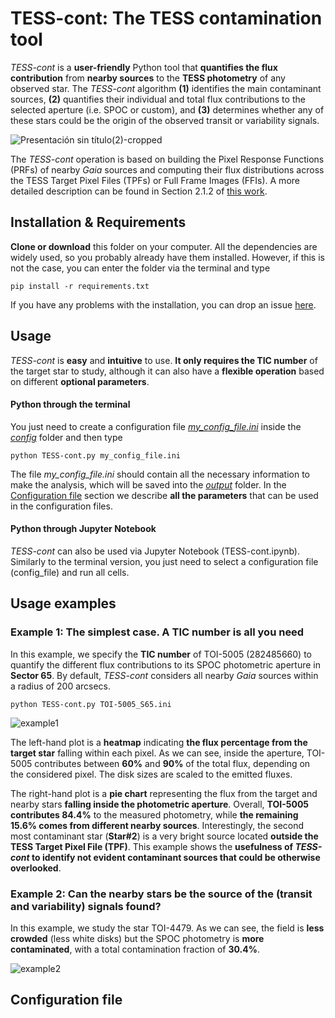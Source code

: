 # TESS-cont: The TESS contamination tool

*TESS-cont* is a **user-friendly** Python tool that **quantifies the flux contribution** from **nearby sources** to the **TESS photometry** of any observed star. The *TESS-cont* algorithm **(1)** identifies the main contaminant sources, **(2)** quantifies their individual and total flux contributions to the selected aperture (i.e. SPOC or custom), and **(3)** determines whether any of these stars could be the origin of the observed transit or variability signals. 

![Presentación sin título(2)-cropped](https://github.com/user-attachments/assets/59ef2a7f-f7db-4c9a-aa74-ec2ff71dc1a7)

The *TESS-cont* operation is based on building the Pixel Response Functions (PRFs) of nearby *Gaia* sources and computing their flux distributions across the TESS Target Pixel Files (TPFs) or Full Frame Images (FFIs). A more detailed description can be found in Section 2.1.2 of [this work]().

## Installation & Requirements

**Clone or download** this folder on your computer. All the dependencies are widely used, so you probably already have them installed. However, if this is not the case, you can enter the folder via the terminal and type
```
pip install -r requirements.txt
```
If you have any problems with the installation, you can drop an issue [here](https://github.com/castro-gzlz/TESS-cont/issues).

## Usage

*TESS-cont* is **easy** and **intuitive** to use. **It only requires the TIC number** of the target star to study, although it can also have a **flexible operation** based on different **optional parameters**.

#### Python through the terminal

You just need to create a configuration file *[my_config_file.ini](https://github.com/castro-gzlz/mr-plotter/blob/main/config/my_config_file.ini)* inside the [*config*](https://github.com/castro-gzlz/mr-plotter/tree/main/config) folder and then type

```
python TESS-cont.py my_config_file.ini
```
The file *my_config_file.ini* should contain all the necessary information to make the analysis, which will be saved into the *[output](https://github.com/castro-gzlz/mr-plotter/tree/main/output)* folder. In the [Configuration file](#configuration-file) section we describe **all the parameters** that can be used in the configuration files.


#### Python through Jupyter Notebook

*TESS-cont* can also be used via Jupyter Notebook (TESS-cont.ipynb). Similarly to the terminal version, you just need to select a configuration file (config_file) and run all cells.

## Usage examples

### Example 1: The simplest case. A TIC number is all you need

In this example, we specify the **TIC number** of TOI-5005 (282485660) to quantify the different flux contributions to its SPOC photometric aperture in **Sector 65**. By default, *TESS-cont* considers all nearby *Gaia* sources within a radius of 200 arcsecs. 

```
python TESS-cont.py TOI-5005_S65.ini
```

![example1](https://github.com/user-attachments/assets/4e413a10-2edf-4a18-91fa-97147b189504)


The left-hand plot is a **heatmap** indicating **the flux percentage from the target star** falling within each pixel. As we can see, inside the aperture, TOI-5005 contributes between **60%** and **90%** of the total flux, depending on the considered pixel. The disk sizes are scaled to the emitted fluxes. 

The right-hand plot is a **pie chart** representing the flux from the target and nearby stars **falling inside the photometric aperture**. Overall, **TOI-5005 contributes 84.4%** to the measured photometry, while **the remaining 15.6% comes from different nearby sources**. Interestingly, the second most contaminant star (**Star#2**) is a very bright source located **outside the TESS Target Pixel File (TPF)**. This example shows the **usefulness of *TESS-cont* to identify not evident contaminant sources that could be otherwise overlooked**. 

### Example 2: Can the nearby stars be the source of the (transit and variability) signals found?

In this example, we study the star TOI-4479. As we can see, the field is **less crowded** (less white disks) but the SPOC photometry is **more contaminated**, with a total contamination fraction of **30.4%**. 

![example2](https://github.com/user-attachments/assets/7ca10bde-3f7f-4881-a10a-37195dfd3944)


## Configuration file



